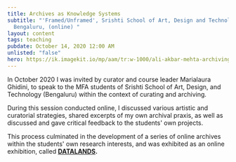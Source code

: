 ```yaml
---
title: Archives as Knowledge Systems
subtitle: "'Framed/Unframed', Srishti School of Art, Design and Technology,
  Bengaluru, (online) "
layout: content
tags: teaching
pubdate: October 14, 2020 12:00 AM
unlisted: "false"
hero: https://ik.imagekit.io/mp/aam/tr:w-1000/ali-akbar-mehta-archiving-knowledge_09-2008.jpg
---
```

In October 2020 I was invited by curator and course leader Marialaura Ghidini, to speak to the MFA students of Srishti School of Art, Design, and Technology (Bengaluru) within the context of curating and archiving.

During this session conducted online, I discussed various artistic and curatorial strategies, shared excerpts of my own archival praxis, as well as discussed and gave critical feedback to the students' own projects. 

This process culminated in the development of a series of online archives within the students' own research interests, and was exhibited as an online exhibition, called **[DATALANDS](https://datalandscreativea.wixsite.com/datalands).**